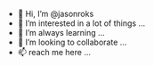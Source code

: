- 👋 Hi, I’m @jasonroks
- 👀 I’m interested in a lot of things ...
- 🌱 I’m always learning ...
- 💞️ I’m looking to collaborate  ...
- 📫 reach me here ...

<!---
jasonroks/jasonroks is a ✨ special ✨ repository because its `README.md` (this file) appears on your GitHub profile.
You can click the Preview link to take a look at your changes.
--->
